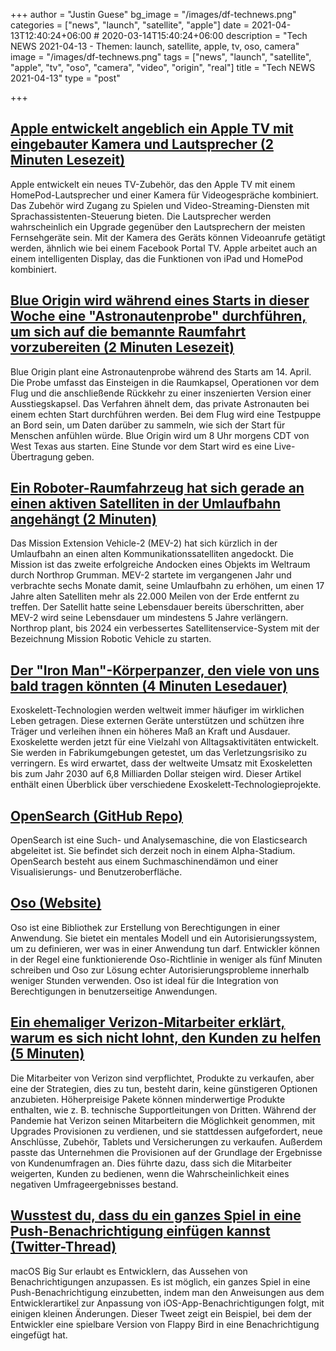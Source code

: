 +++
author = "Justin Guese"
bg_image = "/images/df-technews.png"
categories = ["news", "launch", "satellite", "apple"]
date = 2021-04-13T12:40:24+06:00 # 2020-03-14T15:40:24+06:00
description = "Tech NEWS 2021-04-13 - Themen: launch, satellite, apple, tv, oso, camera"
image = "/images/df-technews.png"
tags = ["news", "launch", "satellite", "apple", "tv", "oso", "camera", "video", "origin", "real"]
title = "Tech NEWS 2021-04-13"
type = "post"

+++

## [Apple entwickelt angeblich ein Apple TV mit eingebauter Kamera und Lautsprecher (2 Minuten Lesezeit)](https://www.theverge.com/2021/4/12/22379470/apple-tv-homepod-speaker-camera-video-call-soundbar-rumor-bloomberg)

 Apple entwickelt ein neues TV-Zubehör, das den Apple TV mit einem HomePod-Lautsprecher und einer Kamera für Videogespräche kombiniert. Das Zubehör wird Zugang zu Spielen und Video-Streaming-Diensten mit Sprachassistenten-Steuerung bieten. Die Lautsprecher werden wahrscheinlich ein Upgrade gegenüber den Lautsprechern der meisten Fernsehgeräte sein. Mit der Kamera des Geräts können Videoanrufe getätigt werden, ähnlich wie bei einem Facebook Portal TV. Apple arbeitet auch an einem intelligenten Display, das die Funktionen von iPad und HomePod kombiniert.

## [Blue Origin wird während eines Starts in dieser Woche eine "Astronautenprobe" durchführen, um sich auf die bemannte Raumfahrt vorzubereiten (2 Minuten Lesezeit)](https://techcrunch.com/2021/04/12/blue-origin-will-run-an-astronaut-rehearsal-during-a-launch-this-week-to-prep-for-human-spaceflight/)

 Blue Origin plant eine Astronautenprobe während des Starts am 14. April. Die Probe umfasst das Einsteigen in die Raumkapsel, Operationen vor dem Flug und die anschließende Rückkehr zu einer inszenierten Version einer Ausstiegskapsel. Das Verfahren ähnelt dem, das private Astronauten bei einem echten Start durchführen werden. Bei dem Flug wird eine Testpuppe an Bord sein, um Daten darüber zu sammeln, wie sich der Start für Menschen anfühlen würde. Blue Origin wird um 8 Uhr morgens CDT von West Texas aus starten. Eine Stunde vor dem Start wird es eine Live-Übertragung geben.

## [Ein Roboter-Raumfahrzeug hat sich gerade an einen aktiven Satelliten in der Umlaufbahn angehängt (2 Minuten)](https://www.theverge.com/2021/4/12/22380581/northrop-grumman-mev-2-satellite-servicing-intelsat-mrv-docked)

 Das Mission Extension Vehicle-2 (MEV-2) hat sich kürzlich in der Umlaufbahn an einen alten Kommunikationssatelliten angedockt. Die Mission ist das zweite erfolgreiche Andocken eines Objekts im Weltraum durch Northrop Grumman. MEV-2 startete im vergangenen Jahr und verbrachte sechs Monate damit, seine Umlaufbahn zu erhöhen, um einen 17 Jahre alten Satelliten mehr als 22.000 Meilen von der Erde entfernt zu treffen. Der Satellit hatte seine Lebensdauer bereits überschritten, aber MEV-2 wird seine Lebensdauer um mindestens 5 Jahre verlängern. Northrop plant, bis 2024 ein verbessertes Satellitenservice-System mit der Bezeichnung Mission Robotic Vehicle zu starten.

## [Der "Iron Man"-Körperpanzer, den viele von uns bald tragen könnten (4 Minuten Lesedauer)](https://www.bbc.com/news/business-56660644)

 Exoskelett-Technologien werden weltweit immer häufiger im wirklichen Leben getragen. Diese externen Geräte unterstützen und schützen ihre Träger und verleihen ihnen ein höheres Maß an Kraft und Ausdauer. Exoskelette werden jetzt für eine Vielzahl von Alltagsaktivitäten entwickelt. Sie werden in Fabrikumgebungen getestet, um das Verletzungsrisiko zu verringern. Es wird erwartet, dass der weltweite Umsatz mit Exoskeletten bis zum Jahr 2030 auf 6,8 Milliarden Dollar steigen wird. Dieser Artikel enthält einen Überblick über verschiedene Exoskelett-Technologieprojekte.

## [OpenSearch (GitHub Repo)](https://github.com/opensearch-project/OpenSearch)

 OpenSearch ist eine Such- und Analysemaschine, die von Elasticsearch abgeleitet ist. Sie befindet sich derzeit noch in einem Alpha-Stadium. OpenSearch besteht aus einem Suchmaschinendämon und einer Visualisierungs- und Benutzeroberfläche.

## [Oso (Website)](https://www.osohq.com/)

 Oso ist eine Bibliothek zur Erstellung von Berechtigungen in einer Anwendung. Sie bietet ein mentales Modell und ein Autorisierungssystem, um zu definieren, wer was in einer Anwendung tun darf. Entwickler können in der Regel eine funktionierende Oso-Richtlinie in weniger als fünf Minuten schreiben und Oso zur Lösung echter Autorisierungsprobleme innerhalb weniger Stunden verwenden. Oso ist ideal für die Integration von Berechtigungen in benutzerseitige Anwendungen.

## [Ein ehemaliger Verizon-Mitarbeiter erklärt, warum es sich nicht lohnt, den Kunden zu helfen (5 Minuten)](https://www.zdnet.com/article/an-ex-verizon-employee-explains-why-its-not-worth-helping-customers/)

 Die Mitarbeiter von Verizon sind verpflichtet, Produkte zu verkaufen, aber eine der Strategien, dies zu tun, besteht darin, keine günstigeren Optionen anzubieten. Höherpreisige Pakete können minderwertige Produkte enthalten, wie z. B. technische Supportleitungen von Dritten. Während der Pandemie hat Verizon seinen Mitarbeitern die Möglichkeit genommen, mit Upgrades Provisionen zu verdienen, und sie stattdessen aufgefordert, neue Anschlüsse, Zubehör, Tablets und Versicherungen zu verkaufen. Außerdem passte das Unternehmen die Provisionen auf der Grundlage der Ergebnisse von Kundenumfragen an. Dies führte dazu, dass sich die Mitarbeiter weigerten, Kunden zu bedienen, wenn die Wahrscheinlichkeit eines negativen Umfrageergebnisses bestand.

## [Wusstest du, dass du ein ganzes Spiel in eine Push-Benachrichtigung einfügen kannst (Twitter-Thread)](https://twitter.com/neilsardesai/status/1380649026186534913)

 macOS Big Sur erlaubt es Entwicklern, das Aussehen von Benachrichtigungen anzupassen. Es ist möglich, ein ganzes Spiel in eine Push-Benachrichtigung einzubetten, indem man den Anweisungen aus dem Entwicklerartikel zur Anpassung von iOS-App-Benachrichtigungen folgt, mit einigen kleinen Änderungen. Dieser Tweet zeigt ein Beispiel, bei dem der Entwickler eine spielbare Version von Flappy Bird in eine Benachrichtigung eingefügt hat.

